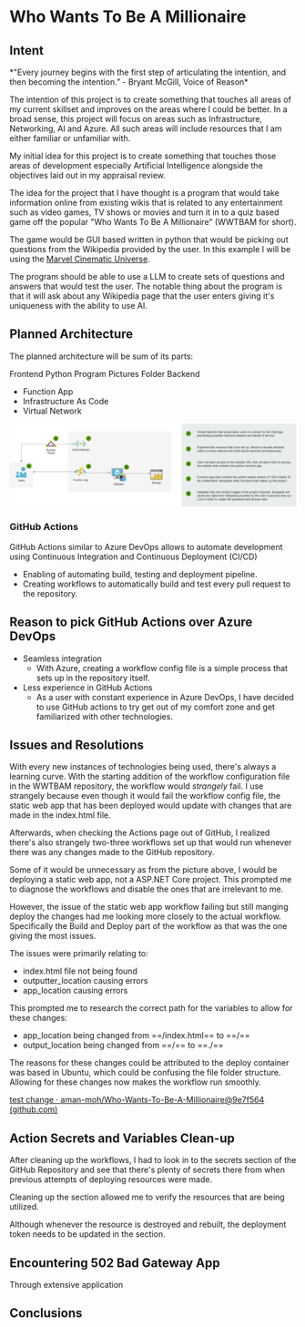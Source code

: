 <h1>Who Wants To Be A Millionaire</h1>

<h2>Intent</h2>
*"Every journey begins with the first step of articulating the intention, and then becoming the intention.” - Bryant McGill, Voice of Reason*

The intention of this project is to create something that touches all areas of my current skillset and improves on the areas where I could be better. In a broad sense, this project will focus on areas such as Infrastructure, Networking, AI and Azure. All such areas will include resources that I am either familiar or unfamiliar with.

My initial idea for this project is to create something that touches those areas of development especially Artificial Intelligence alongside the objectives laid out in my appraisal review.

The idea for the project that I have thought is a program that would take information online from existing wikis that is related to any entertainment such as video games, TV shows or movies and turn it in to a quiz based game off the popular "Who Wants To Be A Millionaire" (WWTBAM for short).

The game would be GUI based written in python that would be picking out questions from the Wikipedia provided by the user. In this example I will be using the [Marvel Cinematic Universe](https://en.wikipedia.org/wiki/Marvel_Cinematic_Universe).

The program should be able to use a LLM to create sets of questions and answers that would test the user. The notable thing about the program is that it will ask about any Wikipedia page that the user enters giving it's uniqueness with the ability to use AI.


<h2>Planned Architecture</h2>

The planned architecture will be sum of its parts:

Frontend
Python Program
Pictures Folder
Backend
- Function App
- Infrastructure As Code
- Virtual Network

![Architecture Diagram](./million_pics/WWTBAM%20Diagram.drawio.png)

<h3>GitHub Actions</h3>

GitHub Actions similar to Azure DevOps allows to automate development using Continuous Integration and Continuous Deployment (CI/CD)
- Enabling of automating build, testing and deployment pipeline.
- Creating workflows to automatically build and test every pull request to the repository.

## Reason to pick GitHub Actions over Azure DevOps 
- Seamless integration
	- With Azure, creating a workflow config file is a simple process that sets up in the repository itself.
- Less experience in GitHub Actions
	- As a user with constant experience in Azure DevOps, I have decided to use GitHub actions to try get out of my comfort zone and get familiarized with other technologies.

## Issues and Resolutions

With every new instances of technologies being used, there's always a learning curve. With the starting addition of the workflow configuration file in the WWTBAM repository, the workflow would *strangely* fail. I use strangely because even though it would fail the workflow config file, the static web app that has been deployed would update with changes that are made in the index.html file.

Afterwards, when checking the Actions page out of GitHub, I realized there's also strangely two-three workflows set up that would run whenever there was any changes made to the GitHub repository. 


Some of it would be unnecessary as from the picture above, I would be deploying a static web app, not a ASP.NET Core project. This prompted me to diagnose the workflows and disable the ones that are irrelevant to me. 

However, the issue of the static web app workflow failing but still manging deploy the changes had me looking more closely to the actual workflow.  Specifically the Build and Deploy part of the workflow as that was the one giving the most issues.

The issues were primarily relating to:
- index.html file not being found
- outputter_location causing errors
- app_location causing errors

This prompted me to research the correct path for the variables to allow for these changes:
- app_location being changed from ==/index.html== to ==/==
- output_location being changed from ==/== to ==./== 


The reasons for these changes could be attributed to the deploy container was based in Ubuntu, which could be confusing the file folder structure. Allowing for these changes now makes the workflow run smoothly.

[test change · aman-moh/Who-Wants-To-Be-A-Millionaire@9e7f564 (github.com)](https://github.com/aman-moh/Who-Wants-To-Be-A-Millionaire/actions/runs/8925216514/job/24513387520)


## Action Secrets and Variables Clean-up

After cleaning up the workflows, I had to look in to the secrets section of the GitHub Repository and see that there's plenty of secrets there from when previous attempts of deploying resources were made. 

Cleaning up the section allowed me to verify the resources that are being utilized.

Although whenever the resource is destroyed and rebuilt, the deployment token needs to be updated in the section.

## Encountering 502 Bad Gateway App

Through extensive application 


<h2>Conclusions</h2>

